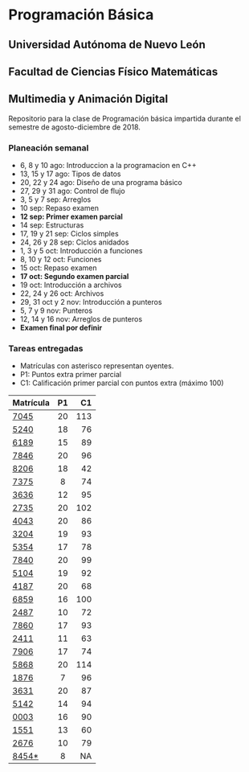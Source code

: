 # Programación Básica

## Universidad Autónoma de Nuevo León
## Facultad de Ciencias Físico Matemáticas
## Multimedia y Animación Digital

Repositorio para la clase de Programación básica impartida durante el semestre de agosto-diciembre de 2018.

### Planeación semanal

* 6, 8 y 10 ago: Introduccion a la programacion en C++
* 13, 15 y 17 ago: Tipos de datos
* 20, 22 y 24 ago: Diseño de una programa básico
* 27, 29 y 31 ago: Control de flujo
* 3, 5 y 7 sep: Arreglos
* 10 sep: Repaso examen
* **12 sep: Primer examen parcial**
* 14 sep: Estructuras
* 17, 19 y 21 sep: Ciclos simples
* 24, 26 y 28 sep: Ciclos anidados
* 1, 3 y 5 oct: Introducción a funciones
* 8, 10 y 12 oct: Funciones
* 15 oct: Repaso examen
* **17 oct: Segundo examen parcial**
* 19 oct: Introducción a archivos
* 22, 24 y 26 oct: Archivos
* 29, 31 oct y 2 nov: Introducción a punteros
* 5, 7 y 9 nov: Punteros
* 12, 14 y 16 nov: Arreglos de punteros
* **Examen final por definir**


### Tareas entregadas

* Matrículas con asterisco representan oyentes.
* P1: Puntos extra primer parcial
* C1: Calificación primer parcial con puntos extra (máximo 100)

| Matrícula                                                            | P1 |  C1 |
|:---------------------------------------------------------------------|:--:|----:|
| [7045](https://github.com/Geekerxd/repositorio-de-gonzalo)           | 20 | 113 |
| [5240](https://github.com/gerardobecerra1/prograbasica2do.)          | 18 |  76 |
| [6189](https://github.com/Componentlime69/trabajo-PB.git)            | 15 |  89 |
| [7846](https://github.com/DonatoCalvillo/prograbasica)               | 20 |  96 |
| [8206](https://github.com/FranciscoJavierCamachoAlcala/Prograbacisa) | 18 |  42 |
| [7375](https://github.com/dlcastrob/Programacion-Basica)             | 8  |  74 |
| [3636](https://github.com/IsaiContreras/PogramBasicT)                | 12 |  95 |
| [2735](https://github.com/JMCorreaGzz/Progra-Basica)                 | 20 | 102 |
| [4043](https://github.com/NancyCura/ProgramacioonBasica)             | 20 |  86 |
| [3204](https://github.com/DanielGarciaMazatan/Repositorio)           | 19 |  93 |
| [5354](https://github.com/ValeriaGzan/PrograBasic)                   | 17 |  78 |
| [7840](https://github.com/Rome1317/Programacion-Basica)              | 20 |  99 |
| [5104](https://github.com/elangeladri28/Pb-1805104)                  | 19 |  92 |
| [4187](https://github.com/AlbertoHV23/1814187)                       | 20 |  68 |
| [6859](https://github.com/AldoIbarra/PBRepositorio1736859.git)       | 16 | 100 |
| [2487](https://github.com/emilio33moreno/repositorio-de-Emilio)      | 10 |  72 |
| [7860](https://github.com/Angel03paredes/Programacion-basica.git)    | 17 |  93 |
| [2411](https://github.com/PamelaSRC/Progra)                          | 11 |  63 |
| [7906](https://github.com/luciasarahi/Tarea-2)                       | 17 |  74 |
| [5868](https://github.com/AlnOsvaldo/PB-1795868)                     | 20 | 114 |
| [1876](https://github.com/LupeVillarreal/PB-Repositorio-1876-)       | 7  |  96 |
| [3631](https://github.com/Diego1803631/Tareas)                       | 20 |  87 |
| [5142](https://github.com/Raycerk/Tareas)                            | 14 |  94 |
| [0003](https://bitbucket.org/IssaValeria/programacion/src/master/)   | 16 |  90 |
| [1551](https://github.com/VianeyHernandez/Tarea-3)                   | 13 |  60 |
| [2676](https://github.com/JLeonardoRM/Tareas-PB)                     | 10 |  79 |
| [8454*](https://github.com/JairBunny/Luis-Jair)                      | 8  |  NA |